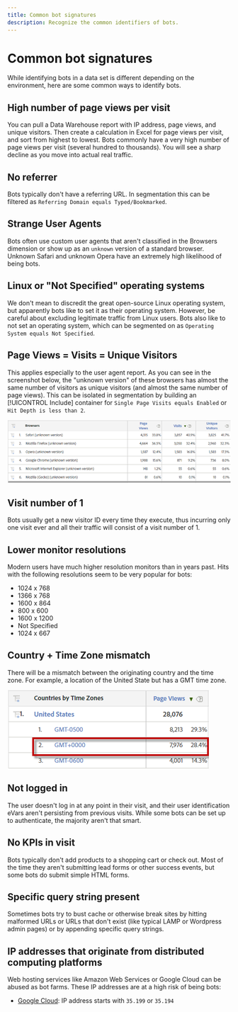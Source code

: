 ```yaml
---
title: Common bot signatures
description: Recognize the common identifiers of bots.
---
```


# Common bot signatures

While identifying bots in a data set is different depending on the environment, here are some common ways to identify bots. 

## High number of page views per visit

You can pull a Data Warehouse report with IP address, page views, and unique visitors. Then create a calculation ​​in Excel for page views per visit, and sort from highest to lowest. Bots commonly have a very high number of page views per visit (several hundred to thousands). You will see a sharp decline as you move into actual real traffic. 

## No referrer

Bots typically don't have a referring URL. In segmentation this can be filtered as `Referring Domain equals Typed/Bookmarked`.

## Strange User Agents

Bots often use custom user agents that aren't classified in the Browsers dimension or show up as an `unknown` version of a standard browser. Unknown Safari and unknown Opera have an extremely high likelihood of being bots.

## Linux or "Not Specified" operating systems

We don't mean to discredit the great open-source Linux operating system, but apparently bots like to set it as their operating system. However, be careful about excluding legitimate traffic from Linux users. Bots also like to not set an operating system, which can be segmented on as `Operating System ​equals Not Specified`. 

## Page Views = Visits = Unique Visitors

This applies especially to the user agent report. As you can see in the screenshot below, the "unknown version" of these browsers has almost the same number of visitors as unique visitors (and almost the same number of page views). This can be isolated in segmentation by building an [!UICONTROL Include] container for `Single Page Visits equals Enabled` or `Hit Depth is less than 2`. 

![](assets/bots-browsers-unknown.png)

## Visit number of 1

Bots usually get a new visitor ID every time they execute, thus incurring only one visit ever and all their traffic will consist of a visit number of 1. 

## Lower monitor resolutions

Modern users have much higher resolution monitors than in years past. Hits with the following resolutions seem to be very popular for bots:

* 1024 x 768​​
* 1366 x 768
* 1600 x 864
* 800 x 600
* 1600 x 1200
* Not Specified
* 1024 x 667

## Country + Time Zone mismatch

There will be a mismatch between the originating country and the time zone. For example, a location of the United State but has a GMT time zone.

![](assets/bots-country-time-zone.png)

## Not logged in

The user doesn't log in at any point in their visit, and their user identification eVars aren't persisting from previous visits. While some bots can be set up to authenticate, the majority aren't that smart. 

## No KPIs in visit

Bots typically don't add products to a shopping cart or check out. Most of the time they aren't submitting lead forms or other success events, but some bots do submit simple HTML forms. ​

## Specific query string present

Sometimes bots try to bust cache or otherwise break sites by hitting malformed URLs or URLs that don't exist (like typical LAMP or Wordpress admin pages) or by appending specific query strings. 

## IP addresses that originate from distributed computing platforms

Web hosting services like Amazon Web Services or Google Cloud can be abused as bot farms. These IP addresses are at a high risk of being bots:
​
* [Google Cloud](https://cloud.google.com/compute/): IP address starts with `​35.199` or `35.194​`
